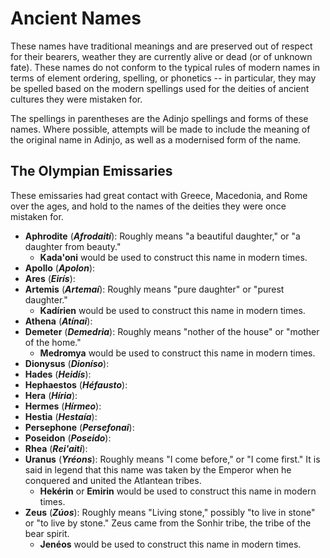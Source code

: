 # Ancient Names

These names have traditional meanings and are preserved out of respect for their bearers, weather they are currently alive or dead (or of unknown fate). These names do not conform to the typical rules of modern names in terms of element ordering, spelling, or phonetics -- in particular, they may be spelled based on the modern spellings used for the deities of ancient cultures they were mistaken for.

The spellings in parentheses are the Adinjo spellings and forms of these names. Where possible, attempts will be made to include the meaning of the original name in Adinjo, as well as a modernised form of the name.

## The Olympian Emissaries

These emissaries had great contact with Greece, Macedonia, and Rome over the ages, and hold to the names of the deities they were once mistaken for.

+ **Aphrodite** (***Afrodaití***): Roughly means "a beautiful daughter," or "a daughter from beauty."
  + **Kada'oni** would be used to construct this name in modern times.
+ **Apollo** (***Apolon***):
+ **Ares** (***Eirís***):
+ **Artemis** (***Artemaí***): Roughly means "pure daughter" or "purest daughter."
  + **Kadírien** would be used to construct this name in modern times.
+ **Athena** (***Atínai***):
+ **Demeter** (***Demedria***): Roughly means "nother of the house" or "mother of the home."
  + **Medromya** would be used to construct this name in modern times.
+ **Dionysus** (***Dioníso***):
+ **Hades** (***Heidís***):
+ **Hephaestos** (***Héfausto***):
+ **Hera** (***Híria***):
+ **Hermes** (***Hírmeo***):
+ **Hestia** (***Hestaía***):
+ **Persephone** (***Persefonai***):
+ **Poseidon** (***Poseido***):
+ **Rhea** (***Rei'aiti***):
+ **Uranus** (***Yréons***): Roughly means "I come before," or "I come first." It is said in legend that this name was taken by the Emperor when he conquered and united the Atlantean tribes.
  + **Hekérin** or **Emirin** would be used to construct this name in modern times.
+ **Zeus** (***Zúos***): Roughly means "Living stone," possibly "to live in stone" or "to live by stone." Zeus came from the Sonhir tribe, the tribe of the bear spirit.
  + **Jenéos** would be used to construct this name in modern times.
